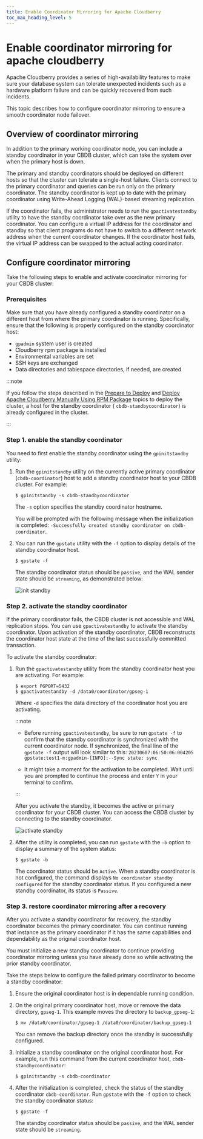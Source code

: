 ```yaml
---
title: Enable Coordinator Mirroring for Apache Cloudberry
toc_max_heading_level: 5
---
```


# Enable coordinator mirroring for apache cloudberry

Apache Cloudberry provides a series of high-availability features to make sure your database system can tolerate unexpected incidents such as a hardware platform failure and can be quickly recovered from such incidents.

This topic describes how to configure coordinator mirroring to ensure a smooth coordinator node failover.

## Overview of coordinator mirroring

In addition to the primary working coordinator node, you can include a standby coordinator in your CBDB cluster, which can take the system over when the primary host is down.

The primary and standby coordinators should be deployed on different hosts so that the cluster can tolerate a single-host failure. Clients connect to the primary coordinator and queries can be run only on the primary coordinator. The standby coordinator is kept up to date with the primary coordinator using Write-Ahead Logging (WAL)-based streaming replication.

If the coordinator fails, the administrator needs to run the `gpactivatestandby` utility to have the standby coordinator take over as the new primary coordinator. You can configure a virtual IP address for the coordinator and standby so that client programs do not have to switch to a different network address when the current coordinator changes. If the coordinator host fails, the virtual IP address can be swapped to the actual acting coordinator.

## Configure coordinator mirroring

Take the following steps to enable and activate coordinator mirroring for your CBDB cluster:

### Prerequisites

Make sure that you have already configured a standby coordinator on a different host from where the primary coordinator is running. Specifically, ensure that the following is properly configured on the standby coordinator host:

- `gpadmin` system user is created
- Cloudberry rpm package is installed
- Environmental variables are set
- SSH keys are exchanged
- Data directories and tablespace directories, if needed, are created

:::note

If you follow the steps described in the [Prepare to Deploy](https://cloudberry.apache.org/docs/cbdb-op-prepare-to-deploy) and [Deploy Apache Cloudberry Manually Using RPM Package](https://cloudberry.apache.org/docs/cbdb-op-deploy-guide) topics to deploy the cluster, a host for the standby coordinator ( `cbdb-standbycoordinator`) is already configured in the cluster.

:::

### Step 1. enable the standby coordinator

You need to first enable the standby coordinator using the `gpinitstandby` utility:

1. Run the `gpinitstandby` utility on the currently active primary coordinator (`cbdb-coordinator`) host to add a standby coordinator host to your CBDB cluster. For example:

    ```shell
    $ gpinitstandby -s cbdb-standbycoordinator
    ```

    The `-s` option specifies the standby coordinator hostname.

    You will be prompted with the following message when the initialization is completed: `-Successfully created standby coordinator on cbdb-coordinator`.

2. You can run the `gpstate` utility with the `-f` option to display details of the standby coordinator host.

    ```
    $ gpstate -f
    ```

    The standby coordinator status should be `passive`, and the WAL sender state should be `streaming`, as demonstrated below:

    ![init standby](../media/init-standby.png)

### Step 2. activate the standby coordinator

If the primary coordinator fails, the CBDB cluster is not accessible and WAL replication stops. You can use `gpactivatestandby` to activate the standby coordinator. Upon activation of the standby coordinator, CBDB reconstructs the coordinator host state at the time of the last successfully committed transaction.

To activate the standby coordinator:

1. Run the `gpactivatestandby` utility from the standby coordinator host you are activating. For example:

    ```shell
    $ export PGPORT=5432
    $ gpactivatestandby -d /data0/coordinator/gpseg-1
    ```

    Where `-d` specifies the data directory of the coordinator host you are activating.

    :::note

    - Before running `gpactivatestandby`, be sure to run `gpstate -f` to confirm that the standby coordinator is synchronized with the current coordinator node. If synchronized, the final line of the `gpstate -f` output will look similar to this: `20230607:06:50:06:004205 gpstate:test1-m:gpadmin-[INFO]:--Sync state: sync`
    
    - It might take a moment for the activation to be completed. Wait until you are prompted to continue the process and enter `Y` in your terminal to confirm.

    :::

    After you activate the standby, it becomes the active or primary coordinator for your CBDB cluster. You can access the CBDB cluster by connecting to the standby coordinator.

    ![activate standby](../media/activate-standby.png)

2. After the utility is completed, you can run `gpstate` with the `-b` option to display a summary of the system status:

    ```shell
    $ gpstate -b
    ```

    The coordinator status should be `Active`. When a standby coordinator is not configured, the command displays `No coordinator standby configured` for the standby coordinator status. If you configured a new standby coordinator, its status is `Passive`.

### Step 3. restore coordinator mirroring after a recovery

After you activate a standby coordinator for recovery, the standby coordinator becomes the primary coordinator. You can continue running that instance as the primary coordinator if it has the same capabilities and dependability as the original coordinator host.

You must initialize a new standby coordinator to continue providing coordinator mirroring unless you have already done so while activating the prior standby coordinator.

Take the steps below to configure the failed primary coordinator to become a standby coordinator:

1. Ensure the original coordinator host is in dependable running condition.

2. On the original primary coordinator host, move or remove the data directory, `gpseg-1`. This example moves the directory to `backup_gpseg-1`:

    ```shell
    $ mv /data0/coordinator/gpseg-1 /data0/coordinator/backup_gpseg-1
    ```

    You can remove the backup directory once the standby is successfully configured.

3. Initialize a standby coordinator on the original coordinator host. For example, run this command from the current coordinator host, `cbdb-standbycoordinator`:

    ```shell
    $ gpinitstandby -s cbdb-coordinator
    ```

4. After the initialization is completed, check the status of the standby coordinator `cbdb-coordinator`. Run `gpstate` with the `-f` option to check the standby coordinator status:

    ```shell
    $ gpstate -f
    ```

    The standby coordinator status should be `passive`, and the WAL sender state should be `streaming`.